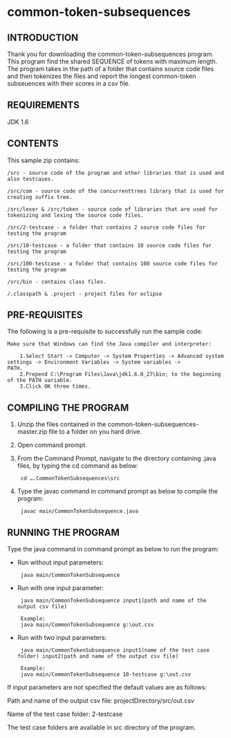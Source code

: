 # common-token-subsequences

INTRODUCTION
------------
Thank you for downloading the common-token-subsequences program. This program find the shared SEQUENCE of tokens with maximum length.
The program takes in the path of a folder that contains source code files and then tokenizes the files and report the longest common-token subseuences with their scores in a csv file.

REQUIREMENTS
------------
JDK 1.6 

CONTENTS
--------
This sample zip contains:

    /src - source code of the program and other libraries that is used and also testcases.
    
    /src/com - source code of the concurrenttrees library that is used for creating suffix tree.
    
    /src/lexer & /src/token - source code of libraries that are used for tokenizing and lexing the source code files.
    
    /src/2-testcase - a folder that contains 2 source code files for testing the program
    
    /src/10-testcase - a folder that contains 10 source code files for testing the program
    
    /src/100-testcase - a folder that contains 100 source code files for testing the program
    
    /src/bin - contains class files.
    
    /.classpath & .project - project files for eclipse
    
PRE-REQUISITES
--------------
The following is a pre-requisite to successfully run the sample code:

    Make sure that Windows can find the Java compiler and interpreter:
    
        1.Select Start -> Computer -> System Properties -> Advanced system settings -> Environment Variables -> System variables ->                 PATH.
        2.Prepend C:\Program Files\Java\jdk1.6.0_27\bin; to the beginning of the PATH variable.
        3.Click OK three times.
        
COMPILING THE PROGRAM
-------------------
1. Unzip the files contained in the common-token-subsequences-master.zip file to a folder on you hard drive.
2. Open command prompt.
3. From the Command Prompt, navigate to the directory containing .java files, by typing the cd command as below:

        cd ….CommonTokenSubsequences\src
4. Type the javac command in command prompt as below to compile the program:

        javac main/CommonTokenSubsequence.java
   
RUNNING THE PROGRAM
-------------------
Type the java command in command prompt as below to run the program:
  - Run without input parameters:
  
         java main/CommonTokenSubsequence
      
  - Run with one input parameter:
  
         java main/CommonTokenSubsequence input1(path and name of the output csv file)
         
         Example:
         java main/CommonTokenSubsequence g:\out.csv
      
  - Run with two input parameters:
  
         java main/CommonTokenSubsequence input1(name of the test case folder) input2(path and name of the output csv file)
         
         Example:
         java main/CommonTokenSubsequence 10-testcase g:\out.csv
      
If input parameters are not specified the default values are as follows:

Path and name of the output csv file: projectDirectory/src/out.csv

Name of the test case folder: 2-testcase

The test case folders are available in src directory of the program.
